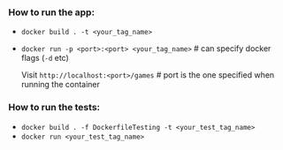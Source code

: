 ### How to run the app:
* `docker build . -t <your_tag_name>`
* `docker run -p <port>:<port> <your_tag_name>`  # can specify docker flags (`-d` etc)

    Visit `http://localhost:<port>/games`  # port is the one specified when running the container
    
### How to run the tests:
* `docker build . -f DockerfileTesting -t <your_test_tag_name>`
* `docker run <your_test_tag_name>`
 

